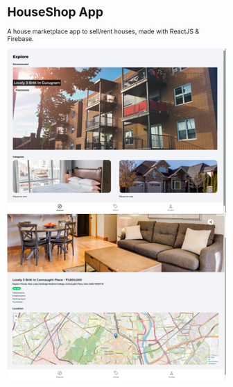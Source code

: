 # HouseShop App

A house marketplace app to sell/rent houses, made with ReactJS & Firebase.

<img src="./src/assets/screen1.png">
<img src="./src/assets/screen2.png">
